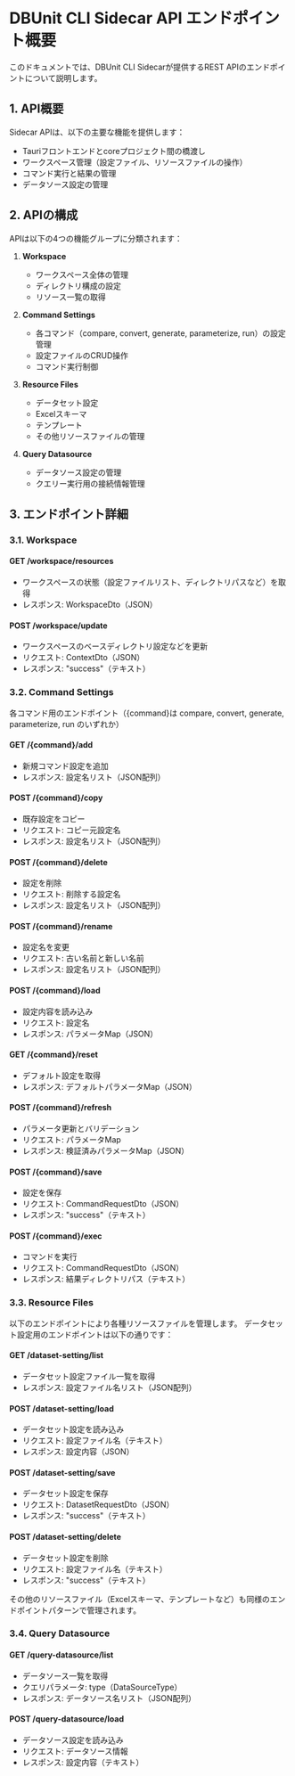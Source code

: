 # DBUnit CLI Sidecar API エンドポイント概要

このドキュメントでは、DBUnit CLI Sidecarが提供するREST APIのエンドポイントについて説明します。

## 1. API概要

Sidecar APIは、以下の主要な機能を提供します：

- Tauriフロントエンドとcoreプロジェクト間の橋渡し
- ワークスペース管理（設定ファイル、リソースファイルの操作）
- コマンド実行と結果の管理
- データソース設定の管理

## 2. APIの構成

APIは以下の4つの機能グループに分類されます：

1. **Workspace**
   - ワークスペース全体の管理
   - ディレクトリ構成の設定
   - リソース一覧の取得

2. **Command Settings**
   - 各コマンド（compare, convert, generate, parameterize, run）の設定管理
   - 設定ファイルのCRUD操作
   - コマンド実行制御

3. **Resource Files**
   - データセット設定
   - Excelスキーマ
   - テンプレート
   - その他リソースファイルの管理

4. **Query Datasource**
   - データソース設定の管理
   - クエリー実行用の接続情報管理

## 3. エンドポイント詳細

### 3.1. Workspace

#### GET /workspace/resources
- ワークスペースの状態（設定ファイルリスト、ディレクトリパスなど）を取得
- レスポンス: WorkspaceDto（JSON）

#### POST /workspace/update
- ワークスペースのベースディレクトリ設定などを更新
- リクエスト: ContextDto（JSON）
- レスポンス: "success"（テキスト）

### 3.2. Command Settings

各コマンド用のエンドポイント（{command}は compare, convert, generate, parameterize, run のいずれか）

#### GET /{command}/add
- 新規コマンド設定を追加
- レスポンス: 設定名リスト（JSON配列）

#### POST /{command}/copy
- 既存設定をコピー
- リクエスト: コピー元設定名
- レスポンス: 設定名リスト（JSON配列）

#### POST /{command}/delete
- 設定を削除
- リクエスト: 削除する設定名
- レスポンス: 設定名リスト（JSON配列）

#### POST /{command}/rename
- 設定名を変更
- リクエスト: 古い名前と新しい名前
- レスポンス: 設定名リスト（JSON配列）

#### POST /{command}/load
- 設定内容を読み込み
- リクエスト: 設定名
- レスポンス: パラメータMap（JSON）

#### GET /{command}/reset
- デフォルト設定を取得
- レスポンス: デフォルトパラメータMap（JSON）

#### POST /{command}/refresh
- パラメータ更新とバリデーション
- リクエスト: パラメータMap
- レスポンス: 検証済みパラメータMap（JSON）

#### POST /{command}/save
- 設定を保存
- リクエスト: CommandRequestDto（JSON）
- レスポンス: "success"（テキスト）

#### POST /{command}/exec
- コマンドを実行
- リクエスト: CommandRequestDto（JSON）
- レスポンス: 結果ディレクトリパス（テキスト）

### 3.3. Resource Files

以下のエンドポイントにより各種リソースファイルを管理します。
データセット設定用のエンドポイントは以下の通りです：

#### GET /dataset-setting/list
- データセット設定ファイル一覧を取得
- レスポンス: 設定ファイル名リスト（JSON配列）

#### POST /dataset-setting/load
- データセット設定を読み込み
- リクエスト: 設定ファイル名（テキスト）
- レスポンス: 設定内容（JSON）

#### POST /dataset-setting/save
- データセット設定を保存
- リクエスト: DatasetRequestDto（JSON）
- レスポンス: "success"（テキスト）

#### POST /dataset-setting/delete
- データセット設定を削除
- リクエスト: 設定ファイル名（テキスト）
- レスポンス: "success"（テキスト）

その他のリソースファイル（Excelスキーマ、テンプレートなど）も同様のエンドポイントパターンで管理されます。

### 3.4. Query Datasource

#### GET /query-datasource/list
- データソース一覧を取得
- クエリパラメータ: type（DataSourceType）
- レスポンス: データソース名リスト（JSON配列）

#### POST /query-datasource/load
- データソース設定を読み込み
- リクエスト: データソース情報
- レスポンス: 設定内容（テキスト）
